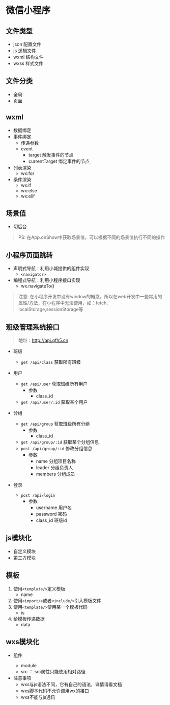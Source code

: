 # 微信小程序

## 文件类型
* json  配置文件
* js    逻辑文件
* wxml  结构文件
* wxss  样式文件

## 文件分类
* 全局
* 页面


## wxml
* 数据绑定
* 事件绑定
    * 传递参数
    * event
        * target            触发事件的节点
        * currentTarget     绑定事件的节点
* 列表渲染
    * wx:for
* 条件渲染
    * wx:if
    * wx:else
    * wx:elif

## 场景值
* 切后台
> PS: 在App.onShow中获取场景值，可以根据不同的场景值执行不同的操作

## 小程序页面跳转
* 声明式导航：利用小城提供的组件实现
    *  `<navigator>`
* 编程式导航：利用小程序接口实现
    * wx.navigateTo()

>注意: 在小程序开发中没有window的概念，所以在web开发中一些常用的属性/方法，在小程序中无法使用，如：fetch, localStorage,sessionStorage等

## 班级管理系统接口
> 地址：http://api.qfh5.cn
* 班级
    * `get /api/class`      获取所有班级

* 用户
    * `get /api/user`       获取班级所有用户
        * 参数
            * class_id
    * `get /api/user/:id`   获取某个用户
* 分组
    * `get /api/group`      获取班级所有分组
        * 参数
            * class_id
    * `get /api/group/:id`   获取某个分组信息
    * `post /api/group/:id`   修改分组信息
        * 参数
            * name      分组项目名称
            * leader    分组负责人
            * members   分组成员
* 登录
    * `post /api/login`
        * 参数
            * username  用户名
            * password  密码
            * class_id  班级id

## js模块化
* 自定义模块
* 第三方模块

## 模板
1. 使用`<template/>`定义模板
    * name
2. 使用`<import/>`或者`<include/>`引入模板文件
3. 使用`<template/>`使用某一个模板代码
    * is
4. 给模板传递数据
    * data

## wxs模块化
* <wxs/> 组件
    * module
    * src   ： src属性只能使用相对路径
* 注意事项
    * wxs与js语法不同，它有自己的语法，详情请看文档
    * wxs脚本代码不允许调用wx的接口
    * wxs不能与js通讯